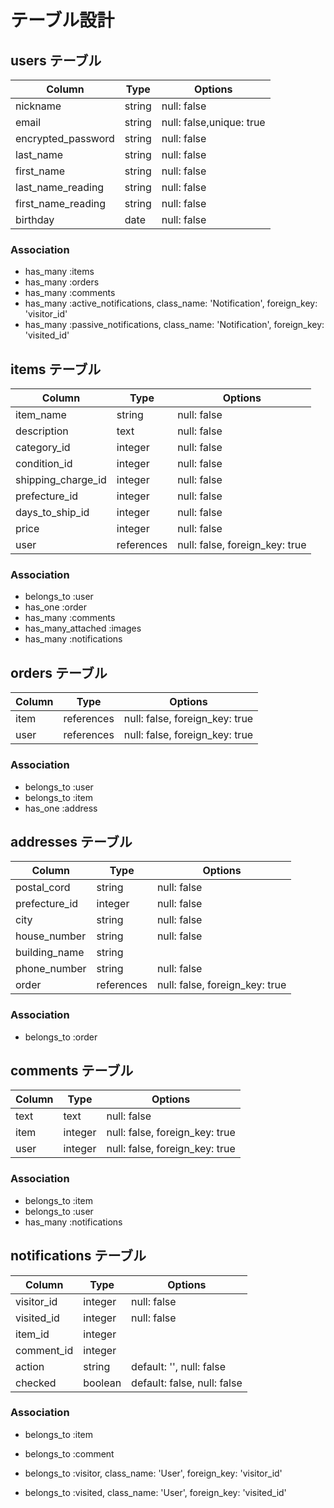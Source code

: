 # テーブル設計

## users テーブル

| Column             | Type       | Options                  |
| ------------------ | ---------- | -------------------------|
| nickname           | string     | null: false              |
| email              | string     | null: false,unique: true |
| encrypted_password | string     | null: false              |
| last_name          | string     | null: false              |
| first_name         | string     | null: false              |
| last_name_reading  | string     | null: false              |
| first_name_reading | string     | null: false              |
| birthday           | date       | null: false              |

### Association
- has_many :items
- has_many :orders
- has_many :comments
- has_many :active_notifications, class_name: 'Notification', foreign_key: 'visitor_id'
- has_many :passive_notifications, class_name: 'Notification', foreign_key: 'visited_id'

## items テーブル

| Column             | Type       | Options                        |
| ------------------ | ---------- | -------------------------------|
| item_name          | string     | null: false                    |
| description        | text       | null: false                    |
| category_id        | integer    | null: false                    |
| condition_id       | integer    | null: false                    |
| shipping_charge_id | integer    | null: false                    |
| prefecture_id      | integer    | null: false                    |
| days_to_ship_id    | integer    | null: false                    |
| price              | integer    | null: false                    |
| user               | references | null: false, foreign_key: true |

### Association
- belongs_to :user
- has_one :order
- has_many :comments
- has_many_attached :images
- has_many :notifications

## orders テーブル

| Column   | Type       | Options                        |
| -------- | ---------- | -------------------------------|
| item     | references | null: false, foreign_key: true |
| user     | references | null: false, foreign_key: true |

### Association
- belongs_to :user
- belongs_to :item
- has_one :address

## addresses テーブル

| Column        | Type       | Options                        |
| ------------- | ---------- | -------------------------------|
| postal_cord   | string     | null: false                    |
| prefecture_id | integer    | null: false                    |
| city          | string     | null: false                    |
| house_number  | string     | null: false                    |
| building_name | string     |                                |
| phone_number  | string     | null: false                    |
| order         | references | null: false, foreign_key: true |

### Association
- belongs_to :order

## comments テーブル

| Column   | Type       | Options                        |
| -------- | ---------- | -------------------------------|
| text     | text       | null: false                    |
| item     | integer    | null: false, foreign_key: true |
| user     | integer    | null: false, foreign_key: true |

### Association
- belongs_to :item
- belongs_to :user
- has_many :notifications

## notifications テーブル

| Column       | Type       | Options                     |
| ------------ | ---------- | ----------------------------|
| visitor_id   | integer    | null: false                 |
| visited_id   | integer    | null: false                 |
| item_id      | integer    |                             |
| comment_id   | integer    |                             |
| action       | string     | default: '', null: false    |
| checked      | boolean    | default: false, null: false |

### Association
- belongs_to :item
- belongs_to :comment

- belongs_to :visitor, class_name: 'User', foreign_key: 'visitor_id'
- belongs_to :visited, class_name: 'User', foreign_key: 'visited_id'
